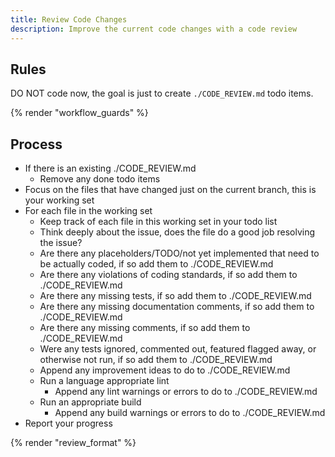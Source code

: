 ```yaml
---
title: Review Code Changes
description: Improve the current code changes with a code review
---
```


## Rules

DO NOT code now, the goal is just to create `./CODE_REVIEW.md` todo items.

{% render "workflow_guards" %}

## Process

- If there is an existing ./CODE_REVIEW.md
  - Remove any done todo items
- Focus on the files that have changed just on the current branch, this is your working set
- For each file in the working set
  - Keep track of each file in this working set in your todo list
  - Think deeply about the issue, does the file do a good job resolving the issue?
  - Are there any placeholders/TODO/not yet implemented that need to be actually coded, if so add them to ./CODE_REVIEW.md
  - Are there any violations of coding standards, if so add them to ./CODE_REVIEW.md
  - Are there any missing tests, if so add them to ./CODE_REVIEW.md
  - Are there any missing documentation comments, if so add them to ./CODE_REVIEW.md
  - Are there any missing comments, if so add them to ./CODE_REVIEW.md
  - Were any tests ignored, commented out, featured flagged away, or otherwise not run, if so add them to ./CODE_REVIEW.md
  - Append any improvement ideas to do to ./CODE_REVIEW.md
  - Run a language appropriate lint
    - Append any lint warnings or errors to do to ./CODE_REVIEW.md
  - Run an appropriate build
    - Append any build warnings or errors to do to ./CODE_REVIEW.md
- Report your progress

{% render "review_format" %}
